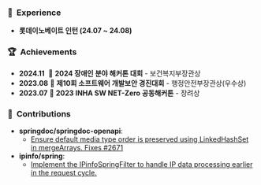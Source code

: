 ### 💼 &nbsp;Experience

- **롯데이노베이트 인턴 (24.07 ~ 24.08)**

### 🏆 &nbsp;Achievements

- **2024.11**&nbsp; 🏅 **2024 장애인 분야 해커톤 대회** - 보건복지부장관상
- **2023.08**&nbsp;🏅 **제10회 소프트웨어 개발보안 경진대회** - 행정안전부장관상(우수상)
- **2023.07**&nbsp;🏅 **2023 INHA SW NET-Zero 공동해커톤** - 장려상

### 🌳 &nbsp;Contributions

- **springdoc/springdoc-openapi**:
    - [Ensure default media type order is preserved using LinkedHashSet in mergeArrays. Fixes #2671](https://github.com/springdoc/springdoc-openapi/pull/2672)
- **ipinfo/spring**:
    - [Implement the IPinfoSpringFilter to handle IP data processing earlier in the request cycle.](https://github.com/ipinfo/spring/pull/25)
